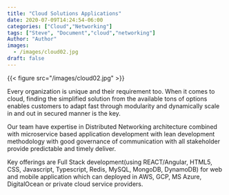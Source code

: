 ```yaml
---
title: "Cloud Solutions Applications"
date: 2020-07-09T14:24:54-06:00
categories: ["Cloud","Networking"]
tags: ["Steve", "Document","cloud","networking"]
Author: "Author"
images:
  - /images/cloud02.jpg
draft: false
---
```


{{< figure src="/images/cloud02.jpg" >}}

Every organization is unique and their requirement too. When it comes to cloud, finding the simplified solution from the available tons of options enables customers to adapt fast through modularity and dynamically scale in and out in secured manner is the key.

Our team have expertise in Distributed Networking architecture combined with microservice based application development with lean development methodology with good governance of communication with all stakeholder provide predictable and timely deliver.

Key offerings are Full Stack development(using REACT/Angular, HTML5, CSS, Javascript, Typescript, Redis, MySQL, MongoDB, DynamoDB) for web and mobile application which can deployed in AWS, GCP, MS Azure, DigitalOcean or private cloud service providers.